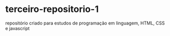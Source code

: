 # terceiro-repositorio-1
repositório criado para estudos de programação em linguagem, HTML, CSS e javascript 
